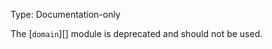 
Type: Documentation-only

The [`domain`][] module is deprecated and should not be used.

<a id="DEP0033"></a>
